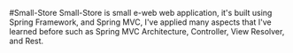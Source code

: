 #Small-Store 
Small-Store is small e-web web application, it's built using Spring Framework, and Spring MVC, I've applied many aspects that I've learned before such as
Spring MVC Architecture, Controller, View Resolver, and Rest. 
